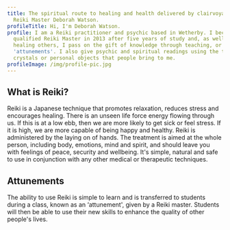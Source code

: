 ```yaml
---
title: The spiritual route to healing and health delivered by clairvoyant and
  Reiki Master Deborah Watson.
profileTitle: Hi, I'm Deborah Watson.
profile: I am a Reiki practitioner and psychic based in Wetherby. I became a
  qualified Reiki Master in 2013 after five years of study and, as well as
  healing others, I pass on the gift of knowledge through teaching, or
  'attunements'. I also give psychic and spiritual readings using the tarot,
  crystals or personal objects that people bring to me.
profileImage: /img/profile-pic.jpg
---
```

## What is Reiki?

Reiki is a Japanese technique that promotes relaxation, reduces stress and encourages healing. There is an unseen life force energy flowing through us. If this is at a low ebb, then we are more likely to get sick or feel stress. If it is high, we are more capable of being happy and healthy. Reiki is administered by the laying on of hands. The treatment is aimed at the whole person, including body, emotions, mind and spirit, and should leave you with feelings of peace, security and wellbeing. It's simple, natural and safe to use in conjunction with any other medical or therapeutic techniques.

## Attunements

The ability to use Reiki is simple to learn and is transferred to students during a class, known as an ‘attunement', given by a Reiki master. Students will then be able to use their new skills to enhance the quality of other people's lives.
